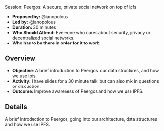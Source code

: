 Session: Peergos: A secure, private social network on top of ipfs

- **Proposed by:** @ianopolous
- **Led by:** @ianopolous
- **Duration:** 30 minutes
- **Who Should Attend:** Everyone who cares about security, privacy or decentralized social networks.
- **Who has to be there in order for it to work:** 

## Overview

- **Objective:** A brief introduction to Peergos, our data structures, and how we use ipfs.
- **Activity:** I have slides for a 30 minute talk, but can also mix in questions or discussion.
- **Outcome:** Improve awareness of Peergos and how we use IPFS.

## Details

A brief introduction to Peergos, going into our architecture, data structures and how we use IPFS. 
